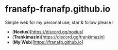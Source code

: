 # franafp-franafp.github.io
Simple web for my personal use, star &amp; follow please !
- (**Noxius**)[https://discord.gg/noxius]
- (**Trankimazin**)[https://discord.gg/trankimazin]
- (**My Web**)[https://franafp.github.io]
